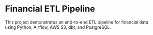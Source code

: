 # Financial ETL Pipeline

This project demonstrates an end-to-end ETL pipeline for financial data using Python, Airflow, AWS S3, dbt, and PostgreSQL.

